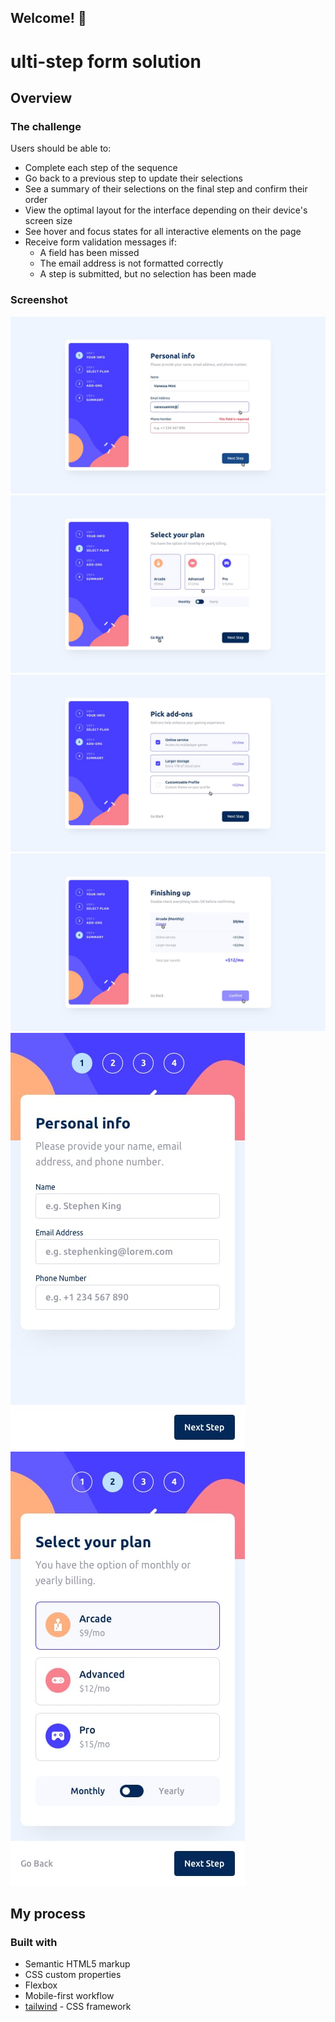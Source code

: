 ##         Welcome! 👋
#  ulti-step form solution


## Overview

### The challenge

Users should be able to:

- Complete each step of the sequence
- Go back to a previous step to update their selections
- See a summary of their selections on the final step and confirm their order
- View the optimal layout for the interface depending on their device's screen size
- See hover and focus states for all interactive elements on the page
- Receive form validation messages if:
  - A field has been missed
  - The email address is not formatted correctly
  - A step is submitted, but no selection has been made

### Screenshot

<img src='/design/active-states-step-1.jpg'>
<img src='/design/active-states-step-2.jpg'>
<img src='/design/active-states-step-3.jpg'>
<img src='/design/active-states-step-4.jpg'>
<img src='/design/mobile-design-step-1.jpg'>
<img src='/design/mobile-design-step-2-monthly.jpg'>


## My process

### Built with

- Semantic HTML5 markup
- CSS custom properties
- Flexbox
- Mobile-first workflow
- [tailwind](https://tailwindcss.com/) - CSS framework


